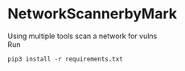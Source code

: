 # NetworkScannerbyMark
Using multiple tools scan a network for vulns 
<br>
Run 
```
pip3 install -r requirements.txt
```
